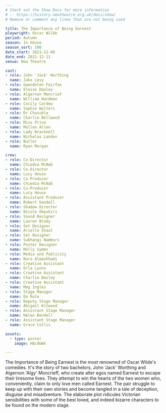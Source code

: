 ```yaml
---
# Check out the Show Docs for more information
# -- https://history.newtheatre.org.uk/docs/show/
# Remove or comment any lines that are not being used

title: The Importance of Being Earnest
playwright: Oscar Wilde
period: Autumn
season: In House
season_sort: 100
date_start: 2021-12-08
date_end: 2021-12-11
venue: New Theatre

cast:
- role: John 'Jack' Worthing
  name: Jake Levy
- role: Gwendolen Fairfax
  name: Eloise Dooley
- role: Algernon Moncrief
  name: William Hardman
- role: Cecily Cardew
  name: Sophie Walters
- role: Dr Chasuble
  name: Charlie Bellwood
- role: Miss Prism
  name: Mollen Allen
- role: Lady Bracknell
  name: Nicholas Landon
- role: Butler
  name: Ryan Morgan

crew:
- role: Co-Director
  name: Chiedza McNab
- role: Co-Director
  name: Lucy House
- role: Co-Producer 
  name: Chiedza McNab
- role: Co-Producer
  name: Lucy House
- role: Assistant Producer
  name: Robert Goodall
- role: Shadow Director
  name: Nicole Okpokiri
- role: Sound Designer 
  name: Lauren Brady
- role: Set Designer
  name: Arielle Shaul
- role: Set Designer 
  name: Subhangi Namburi
- role: Poster Designer 
  name: Molly Symms
- role: Media and Publicity 
  name: Nora Almashhadi
- role: Creative Assistant
  name: Orla Lyons
- role: Creative Assistant
  name: Charlie Basley
- role: Creative Assistant
  name: Meg Ingles
- role: Stage Manager 
  name: Em Rule
- role: Deputy Stage Manager 
  name: Abigail Kitwood
- role: Assistant Stage Manager 
  name: Helen Bendell
- role: Assistant Stage Manager 
  name: Grace Collis

assets:
  - type: poster
    image: HQc9bWX

---
```


The Importance of Being Earnest is the most renowned of Oscar Wilde's comedies. It's the story of two bachelors, John 'Jack' Worthing and Algernon 'Algy' Moncrieff, who create alter egos named Earnest to escape their tiresome lives. They attempt to win the hearts of the two women who, conveniently, claim to only love men called Earnest. The pair struggle to keep up with their own stories and become tangled in a tale of deception, disguise and misadventure. The elaborate plot ridicules Victorian sensibilities with some of the best loved, and indeed bizarre characters to be found on the modern stage.
